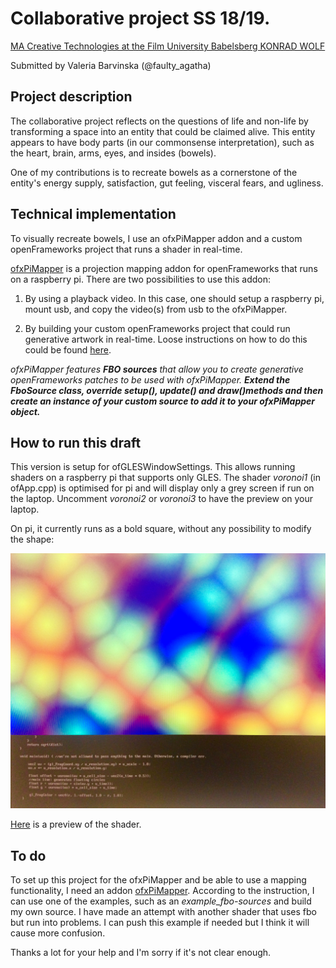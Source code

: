 # Collaborative project SS 18/19.

[MA Creative Technologies at the Film University Babelsberg KONRAD WOLF](https://www.filmuniversitaet.de/en/studies/study-programs/master-programs/creative-technologies/)

Submitted by Valeria Barvinska (@faulty_agatha)

## Project description

The collaborative project reflects on the questions of life and non-life by transforming a space into an entity that could be claimed alive. This entity appears to have body parts (in our commonsense interpretation), such as the heart, brain, arms, eyes, and insides (bowels). 

One of my contributions is to recreate bowels as a cornerstone of the entity's energy supply, satisfaction, gut feeling, visceral fears, and ugliness. 

## Technical implementation
To visually recreate bowels, I use an ofxPiMapper addon and a custom openFrameworks project that runs a shader in real-time. 

[ofxPiMapper](https://github.com/marioguzzzman/ofxPiMapper-1/blob/master/README.md) is a projection mapping addon for openFrameworks that runs on a raspberry pi.
There are two possibilities to use this addon:

1. By using a playback video. In this case, one should setup a raspberry pi, mount usb, and copy the video(s) from usb to the ofxPiMapper.

2. By building your custom openFrameworks project that could run generative artwork in real-time. Loose instructions on how to do this could be found [here](http://projection-mapping.org/tools/ofxpimapper/).

_ofxPiMapper features **FBO sources** that allow you to create generative openFrameworks patches to be used with ofxPiMapper. **Extend the FboSource class, override setup(), update() and draw()methods and then create an instance of your custom source to add it to your ofxPiMapper object.**_

## How to run this draft

This version is setup for ofGLESWindowSettings. This allows running shaders on a raspberry pi that supports only GLES. The shader _voronoi1_ (in ofApp.cpp) is optimised for pi and will display only a grey screen if run on the laptop. Uncomment _voronoi2_ or _voronoi3_ to have the preview on your laptop. 

On pi, it currently runs as a bold square, without any possibility to modify the shape:

![image](voronoi.jpeg)

[Here](https://www.instagram.com/p/BzfaGkKHZ_t/) is a preview of the shader.

## To do
To set up this project for the ofxPiMapper and be able to use a mapping functionality, I need an addon [ofxPiMapper](https://github.com/marioguzzzman/ofxPiMapper-1/blob/master/README.md). According to the instruction, I can use one of the examples, such as an _example_fbo-sources_ and build my own source. I have made an attempt with another shader that uses fbo but run into problems. I can push this example if needed but I think it will cause more confusion.

Thanks a lot for your help and I'm sorry if it's not clear enough. 
